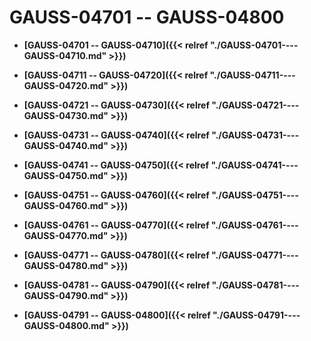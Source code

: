 # GAUSS-04701 -- GAUSS-04800

-   **[GAUSS-04701 -- GAUSS-04710]({{< relref "./GAUSS-04701----GAUSS-04710.md" >}})**

-   **[GAUSS-04711 -- GAUSS-04720]({{< relref "./GAUSS-04711----GAUSS-04720.md" >}})**

-   **[GAUSS-04721 -- GAUSS-04730]({{< relref "./GAUSS-04721----GAUSS-04730.md" >}})**

-   **[GAUSS-04731 -- GAUSS-04740]({{< relref "./GAUSS-04731----GAUSS-04740.md" >}})**

-   **[GAUSS-04741 -- GAUSS-04750]({{< relref "./GAUSS-04741----GAUSS-04750.md" >}})**

-   **[GAUSS-04751 -- GAUSS-04760]({{< relref "./GAUSS-04751----GAUSS-04760.md" >}})**

-   **[GAUSS-04761 -- GAUSS-04770]({{< relref "./GAUSS-04761----GAUSS-04770.md" >}})**

-   **[GAUSS-04771 -- GAUSS-04780]({{< relref "./GAUSS-04771----GAUSS-04780.md" >}})**

-   **[GAUSS-04781 -- GAUSS-04790]({{< relref "./GAUSS-04781----GAUSS-04790.md" >}})**

-   **[GAUSS-04791 -- GAUSS-04800]({{< relref "./GAUSS-04791----GAUSS-04800.md" >}})**
